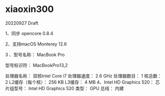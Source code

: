# xiaoxin300

20220927 Draft

1、同步 opencore 0.8.4

2、支持macOS Monterey 12.6

3 、型号名称： MacBook Pro

型号标识符： MacBookPro13,2

处理器名称： 双核Intel Core i7
处理器速度： 2.6 GHz
处理器数目： 1
核总数： 2
L2缓存（每个核）： 256 KB
L3缓存： 4 MB
4、Intel HD Graphics 520：
芯片组型号： Intel HD Graphics 520
类型： GPU
总线： 内建
